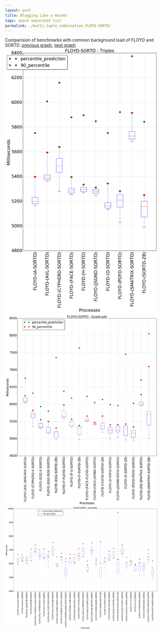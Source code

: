 ```yaml
---
layout: post
title: Blogging Like a Hacker
tags: space separated list
permalink: ./multi_tuple_combination_FLOYD-SORTD/
---
```


Comparision of benchmarks with common background load of FLOYD and SORTD.
[previous graph](./multi_tuple_combination_FLOYD-SMATRIX/), [next graph](./multi_tuple_combination_FLOYD-ZB/)
<img src="./images/triple/FLOYD/FLOYD-SORTD_box.png" alt="graph figure"><img src="./images/quadruple/FLOYD/FLOYD-SORTD_box.png" alt="graph figure"><img src="./images/quintuple/FLOYD/FLOYD-SORTD_box.png" alt="graph figure">